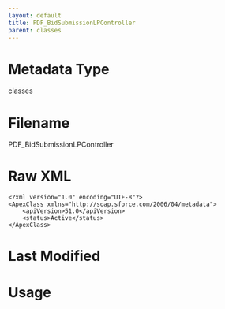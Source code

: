```yaml
---
layout: default
title: PDF_BidSubmissionLPController
parent: classes
---
```

# Metadata Type
classes


# Filename 
PDF_BidSubmissionLPController


# Raw XML
```
<?xml version="1.0" encoding="UTF-8"?>
<ApexClass xmlns="http://soap.sforce.com/2006/04/metadata">
    <apiVersion>51.0</apiVersion>
    <status>Active</status>
</ApexClass>
```


# Last Modified


# Usage
